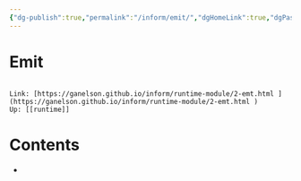 ```yaml
---
{"dg-publish":true,"permalink":"/inform/emit/","dgHomeLink":true,"dgPassFrontmatter":false}
---
```


# Emit
```ad-info

Link: [https://ganelson.github.io/inform/runtime-module/2-emt.html ](https://ganelson.github.io/inform/runtime-module/2-emt.html )
Up: [[runtime]]
```

# Contents
- 